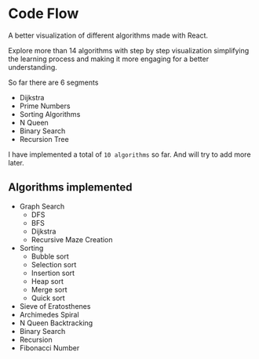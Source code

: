 
# Code Flow

A better visualization of different algorithms made with React. 

Explore more than 14 algorithms with step by step visualization simplifying the learning process and making it more engaging for a better understanding. 

So far there are 6 segments  
- Dijkstra
- Prime Numbers
- Sorting Algorithms
- N Queen
- Binary Search 
- Recursion Tree

I have implemented a total of `10 algorithms` so far. And will try to add more later.  

## Algorithms implemented 

- Graph Search
  - DFS
  - BFS
  - Dijkstra
  - Recursive Maze Creation
- Sorting
  - Bubble sort
  - Selection sort
  - Insertion sort
  - Heap sort
  - Merge sort
  - Quick sort
- Sieve of Eratosthenes
- Archimedes Spiral
- N Queen Backtracking
- Binary Search
- Recursion
- Fibonacci Number


